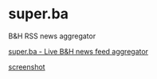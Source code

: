 super.ba
====

B&H RSS news aggregator

<a href="https://super.ba.com/" target="_blank">super.ba - Live B&H news feed aggregator</a>

[screenshot](https://raw.githubusercontent.com/aarsla/super.ba/master/web/images/screenshot.png)
